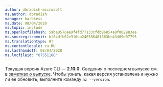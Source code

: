```yaml
---
author: dbradish-microsoft
ms.author: dbradish
manager: barbkess
ms.date: 08/04/2020
ms.topic: include
ms.openlocfilehash: 59ba8576ae9f4fd77133cfdb96854a0f002983ee
ms.sourcegitcommit: bf84dfb62e910ea246586481863bb43d09d07795
ms.translationtype: HT
ms.contentlocale: ru-RU
ms.lasthandoff: 08/04/2020
ms.locfileid: "87551168"
---
```

Текущая версия Azure CLI — __2.10.0__. Сведения о последнем выпуске см. в [заметках о выпуске](../release-notes-azure-cli.md). Чтобы узнать, какая версия установлена и нужно ли ее обновить, выполните команду `az --version`.
